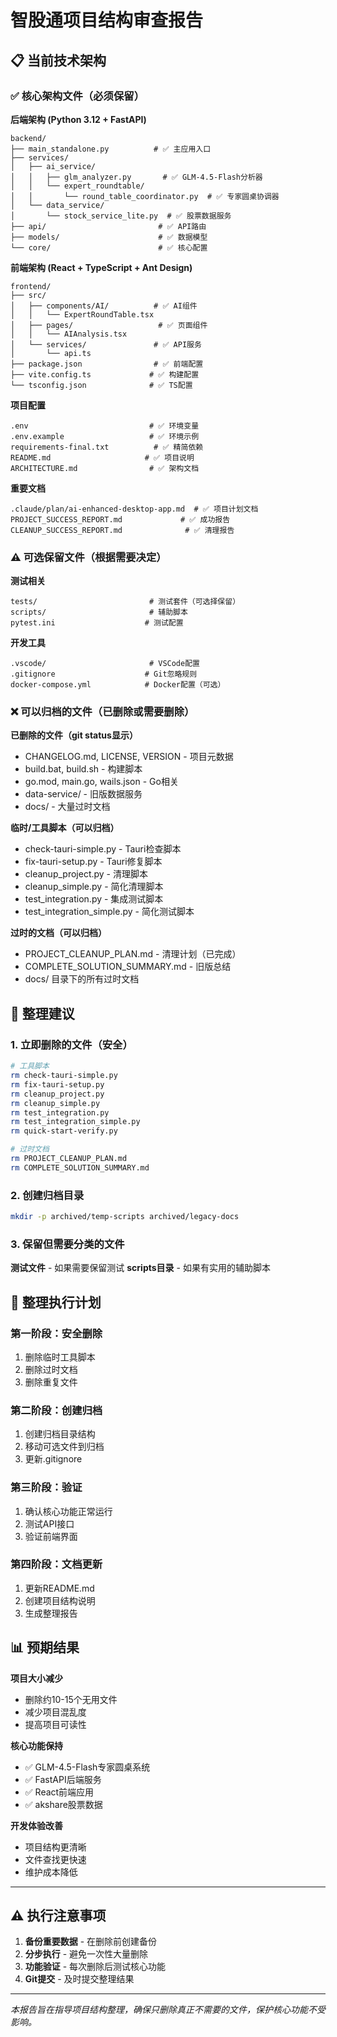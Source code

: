 # 智股通项目结构审查报告

## 📋 当前技术架构

### ✅ 核心架构文件（必须保留）
**后端架构 (Python 3.12 + FastAPI)**
```
backend/
├── main_standalone.py          # ✅ 主应用入口
├── services/
│   ├── ai_service/
│   │   ├── glm_analyzer.py       # ✅ GLM-4.5-Flash分析器
│   │   └── expert_roundtable/
│   │       └── round_table_coordinator.py  # ✅ 专家圆桌协调器
│   └── data_service/
│       └── stock_service_lite.py  # ✅ 股票数据服务
├── api/                         # ✅ API路由
├── models/                      # ✅ 数据模型
└── core/                        # ✅ 核心配置
```

**前端架构 (React + TypeScript + Ant Design)**
```
frontend/
├── src/
│   ├── components/AI/          # ✅ AI组件
│   │   └── ExpertRoundTable.tsx
│   ├── pages/                   # ✅ 页面组件
│   │   └── AIAnalysis.tsx
│   └── services/               # ✅ API服务
│       └── api.ts
├── package.json                # ✅ 前端配置
├── vite.config.ts             # ✅ 构建配置
└── tsconfig.json              # ✅ TS配置
```

**项目配置**
```
.env                           # ✅ 环境变量
.env.example                   # ✅ 环境示例
requirements-final.txt          # ✅ 精简依赖
README.md                     # ✅ 项目说明
ARCHITECTURE.md                # ✅ 架构文档
```

**重要文档**
```
.claude/plan/ai-enhanced-desktop-app.md  # ✅ 项目计划文档
PROJECT_SUCCESS_REPORT.md             # ✅ 成功报告
CLEANUP_SUCCESS_REPORT.md              # ✅ 清理报告
```

### ⚠️ 可选保留文件（根据需要决定）
**测试相关**
```
tests/                         # 测试套件（可选择保留）
scripts/                       # 辅助脚本
pytest.ini                    # 测试配置
```

**开发工具**
```
.vscode/                       # VSCode配置
.gitignore                    # Git忽略规则
docker-compose.yml            # Docker配置（可选）
```

### ❌ 可以归档的文件（已删除或需要删除）
**已删除的文件（git status显示）**
- CHANGELOG.md, LICENSE, VERSION - 项目元数据
- build.bat, build.sh - 构建脚本
- go.mod, main.go, wails.json - Go相关
- data-service/ - 旧版数据服务
- docs/ - 大量过时文档

**临时/工具脚本（可以归档）**
- check-tauri-simple.py - Tauri检查脚本
- fix-tauri-setup.py - Tauri修复脚本
- cleanup_project.py - 清理脚本
- cleanup_simple.py - 简化清理脚本
- test_integration.py - 集成测试脚本
- test_integration_simple.py - 简化测试脚本

**过时的文档（可以归档）**
- PROJECT_CLEANUP_PLAN.md - 清理计划（已完成）
- COMPLETE_SOLUTION_SUMMARY.md - 旧版总结
- docs/ 目录下的所有过时文档

## 🎯 整理建议

### 1. 立即删除的文件（安全）
```bash
# 工具脚本
rm check-tauri-simple.py
rm fix-tauri-setup.py
rm cleanup_project.py
rm cleanup_simple.py
rm test_integration.py
rm test_integration_simple.py
rm quick-start-verify.py

# 过时文档
rm PROJECT_CLEANUP_PLAN.md
rm COMPLETE_SOLUTION_SUMMARY.md
```

### 2. 创建归档目录
```bash
mkdir -p archived/temp-scripts archived/legacy-docs
```

### 3. 保留但需要分类的文件
**测试文件** - 如果需要保留测试
**scripts目录** - 如果有实用的辅助脚本

## 🚀 整理执行计划

### 第一阶段：安全删除
1. 删除临时工具脚本
2. 删除过时文档
3. 删除重复文件

### 第二阶段：创建归档
1. 创建归档目录结构
2. 移动可选文件到归档
3. 更新.gitignore

### 第三阶段：验证
1. 确认核心功能正常运行
2. 测试API接口
3. 验证前端界面

### 第四阶段：文档更新
1. 更新README.md
2. 创建项目结构说明
3. 生成整理报告

## 📊 预期结果

**项目大小减少**
- 删除约10-15个无用文件
- 减少项目混乱度
- 提高项目可读性

**核心功能保持**
- ✅ GLM-4.5-Flash专家圆桌系统
- ✅ FastAPI后端服务
- ✅ React前端应用
- ✅ akshare股票数据

**开发体验改善**
- 项目结构更清晰
- 文件查找更快速
- 维护成本降低

---

## ⚠️ 执行注意事项

1. **备份重要数据** - 在删除前创建备份
2. **分步执行** - 避免一次性大量删除
3. **功能验证** - 每次删除后测试核心功能
4. **Git提交** - 及时提交整理结果

---

*本报告旨在指导项目结构整理，确保只删除真正不需要的文件，保护核心功能不受影响。*
